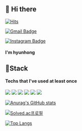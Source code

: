 ## 👋 Hi there 
[![Hits](https://hits.seeyoufarm.com/api/count/incr/badge.svg?url=https%3A%2F%2Fgithub.com%2Fbbnerino&count_bg=%2379C83D&title_bg=%23555555&icon=&icon_color=%23E7E7E7&title=hits&edge_flat=false)](https://hits.seeyoufarm.com)

[![Gmail Badge](https://img.shields.io/badge/Gmail-D14836?style=flat&logo=Gmail&logoColor=white)](mailto:bbnerino@gmail.com)

[![Instagram Badge](https://img.shields.io/badge/Instagram-E4405F?style=flat&logo=Instagram&logoColor=white)](https://www.instagram.com/hi_h_hong)
#### I'm hyunhong 
## 🔧Stack

#### Techs that I've used at least once
<img src="https://img.shields.io/badge/Python-3766AB?style=flat-square&logo=Python&logoColor=white"/></a>
<img src="https://img.shields.io/badge/HTML5-E34F26?style=flat-square&logo=HTML5&logoColor=green"/>
<img src="https://img.shields.io/badge/CSS3-1572B6?style=flat-square&logo=HTML5&logoColor=BLUE"/>
<img src="https://img.shields.io/badge/Unreal Engine-313131?style=flat-square&logo=Unreal Engine&logoColor=white"/>
<img src="https://img.shields.io/badge/Blender-F5792A?style=flat-square&logo=Blender&logoColor=yellow"/>
<img src="https://img.shields.io/badge/C sharp-239120?style=flat-square&logo=C sharp&logoColor=orange"/>

[![Anurag's GitHub stats](https://github-readme-stats.vercel.app/api?username=bbnerino&show_icons=true&theme=radical)](https://github.com/anuraghazra/github-readme-stats)

[![Solved.ac프로필](http://mazassumnida.wtf/api/v2/generate_badge?boj=bbnerino)](https://solved.ac/bbnerino)   

[![Top Langs](https://github-readme-stats.vercel.app/api/top-langs/?username=bbnerino&layout=compact)](https://github.com/anuraghazra/github-readme-stats)
